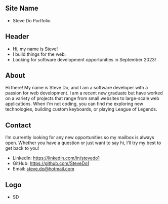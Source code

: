## Site Name
- Steve Do Portfolio

## Header
- Hi, my name is Steve!
- I build things for the web.
- Looking for software development opportunities in September 2023!

## About
Hi there! My name is Steve Do, and I am a software developer with a passion for web development. I am a recent new graduate but have worked on a variety of projects that range from small websites to large-scale web applications.  When I'm not coding, you can find me exploring new technologies, building custom keyboards, or playing League of Legends. 
<!-- TODO: Add Line Break, Add Profile Picure (Left Side) and Align right side for Text, Also add marquis for skills -->

## Contact
I’m currently looking for any new opportunities so my mailbox is always open. Whether you have a question or just want to say hi, I’ll try my best to get back to you!
- LinkedIn: https://linkedin.com/in/stevedo1
- GitHub: https://github.com/SteveDo1
- Email: steve.do@hotmail.com

## Logo
- SD